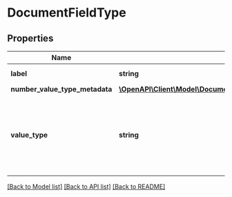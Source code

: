# DocumentFieldType

## Properties
Name | Type | Description | Notes
------------ | ------------- | ------------- | -------------
**label** | **string** | Descriptive name of this field type. | 
**number_value_type_metadata** | [**\OpenAPI\Client\Model\DocumentFieldTypeNumberValueTypeMetadata**](DocumentFieldTypeNumberValueTypeMetadata.md) |  | [optional] 
**value_type** | **string** | The kind of value that can be submitted for this fieldType. It should be either ValueType_Number, ValueType_String, or ValueType_Photo. | 

[[Back to Model list]](../README.md#documentation-for-models) [[Back to API list]](../README.md#documentation-for-api-endpoints) [[Back to README]](../README.md)


